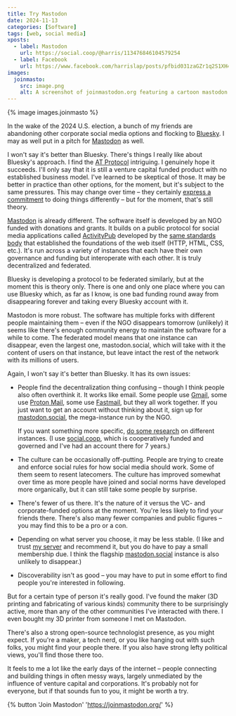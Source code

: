 ```yaml
---
title: Try Mastodon
date: 2024-11-13
categories: [Software]
tags: [web, social media]
xposts:
  - label: Mastodon
    url: https://social.coop/@harris/113476846104579254
  - label: Facebook
    url: https://www.facebook.com/harrislap/posts/pfbid031zaGZr1q2S1XH4wRYhiKgtW4NRLiy7rGb9vS6Tp1tUsEsVDeK6C5CJSp7gJ23YtBl
images:
  joinmasto:
    src: image.png
    alt: A screenshot of joinmastodon.org featuring a cartoon mastodon looking out over space with binoculars. Text reads "Social networking that's not for sale."
---
```


{% image images.joinmasto %}

In the wake of the 2024 U.S. election, a bunch of my friends are abandoning other corporate social media options and flocking to [Bluesky](https://bsky.app/). I may as well put in a pitch for [Mastodon][] as well.

[Mastodon]: https://joinmastodon.org/

I won't say it's better than Bluesky. There's things I really like about Bluesky's approach. I find the [AT Protocol][] intriguing. I genuinely hope it succeeds. I'll only say that it is still a venture capital funded product with no established business model. I've learned to be skeptical of those. It may be better in practice than other options, for the moment, but it's subject to the same pressures. This may change over time – they certainly [express a commitment][funding] to doing things differently – but for the moment, that's still theory.

[AT Protocol]: https://atproto.com/
[funding]: https://bsky.social/about/blog/7-05-2023-business-plan

[Mastodon](https://joinmastodon.org/) is already different. The software itself is developed by an NGO funded with donations and grants. It builds on a public protocol for social media applications called [ActivityPub][] developed by the [same standards body][w3c] that established the foundations of the web itself (HTTP, HTML, CSS, etc.). It's run across a variety of instances that each have their own governance and funding but interoperate with each other. It is truly decentralized and federated.

[ActivityPub]: https://w3c.github.io/activitypub/
[w3c]: https://www.w3.org/

Bluesky is developing a protocol to be federated similarly, but at the moment this is theory only. There is one and only one place where you can use Bluesky which, as far as I know, is one bad funding round away from disappearing forever and taking every Bluesky account with it.

Mastodon is more robust. The software has multiple forks with different people maintaining them – even if the NGO disappears tomorrow (unlikely) it seems like there's enough community energy to maintain the software for a while to come. The federated model means that one instance can disappear, even the largest one, mastodon.social, which will take with it the content of users on that instance, but leave intact the rest of the network with its millions of users.

Again, I won't say it's better than Bluesky. It has its own issues:

* People find the decentralization thing confusing – though I think people also often overthink it. It works like email. Some people use [Gmail][], some use [Proton Mail][], some use [Fastmail][], but they all work together. If you just want to get an account without thinking about it, sign up for [mastodon.social][], the mega-instance run by the NGO.

  If you want something more specific, [do some research][research] on different instances. (I use [social.coop], which is cooperatively funded and governed and I've had an account there for 7 years.)

* The culture can be occasionally off-putting. People are trying to create and enforce social rules for how social media should work. Some of them seem to resent latecomers. The culture has improved somewhat over time as more people have joined and social norms have developed more organically, but it can still take some people by surprise.

* There's fewer of us there. It's the nature of it versus the VC- and corporate-funded options at the moment. You're less likely to find your friends there. There's also many fewer companies and public figures – you may find this to be a pro or a con.

* Depending on what server you choose, it may be less stable. (I like and trust [my server][social.coop] and recommend it, but you do have to pay a small membership due. I think the flagship [mastodon.social][] instance is also unlikely to disappear.)

* Discoverability isn't as good – you may have to put in some effort to find people you're interested in following.

[Gmail]: https://mail.google.com/
[Proton Mail]: https://protonmail.com/
[Fastmail]: /2023/10/switching-to-fastmail/
[mastodon.social]: https://mastodon.social/
[research]: https://joinmastodon.org/servers
[social.coop]: https://join.social.coop/home.html

But for a certain type of person it's really good. I've found the maker (3D printing and fabricating of various kinds) community there to be surprisingly active, more than any of the other communities I've interacted with there. I even bought my 3D printer from someone I met on Mastodon.

There's also a strong open-source technologist presence, as you might expect. If you're a maker, a tech nerd, or you like hanging out with such folks, you might find your people there. If you also have strong lefty political views, you'll find those there too.

It feels to me a lot like the early days of the internet – people connecting and building things in often messy ways, largely unmediated by the influence of venture capital and corporations. It's probably not for everyone, but if that sounds fun to you, it might be worth a try.

{% button 'Join Mastodon' 'https://joinmastodon.org/' %}
